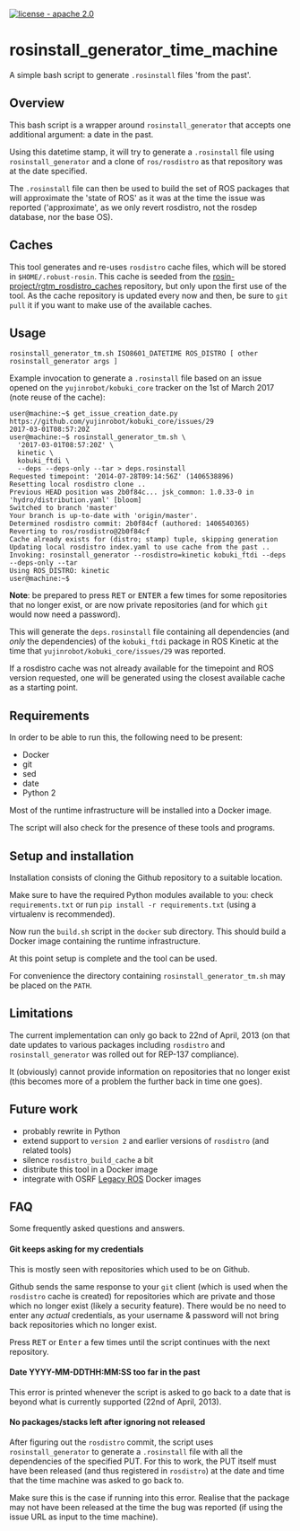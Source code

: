[![license - apache 2.0](https://img.shields.io/:license-Apache%202.0-yellowgreen.svg)](https://opensource.org/licenses/Apache-2.0)

# rosinstall_generator_time_machine

A simple bash script to generate `.rosinstall` files 'from the past'.


## Overview

This bash script is a wrapper around `rosinstall_generator` that accepts one additional argument: a date in the past.

Using this datetime stamp, it will try to generate a `.rosinstall` file using `rosinstall_generator` and a clone of `ros/rosdistro` as that repository was at the date specified.

The `.rosinstall` file can then be used to build the set of ROS packages that will approximate the 'state of ROS' as it was at the time the issue was reported ('approximate', as we only revert rosdistro, not the rosdep database, nor the base OS).


## Caches

This tool generates and re-uses `rosdistro` cache files, which will be stored in `$HOME/.robust-rosin`.
This cache is seeded from the [rosin-project/rgtm_rosdistro_caches](https://github.com/rosin-project/rgtm_rosdistro_caches) repository, but only upon the first use of the tool.
As the cache repository is updated every now and then, be sure to `git pull` it if you want to make use of the available caches.


## Usage

```
rosinstall_generator_tm.sh ISO8601_DATETIME ROS_DISTRO [ other rosinstall_generator args ]
```

Example invocation to generate a `.rosinstall` file based on an issue opened on the `yujinrobot/kobuki_core` tracker on the 1st of March 2017 (note reuse of the cache):

```shell
user@machine:~$ get_issue_creation_date.py https://github.com/yujinrobot/kobuki_core/issues/29
2017-03-01T08:57:20Z
user@machine:~$ rosinstall_generator_tm.sh \
  '2017-03-01T08:57:20Z' \
  kinetic \
  kobuki_ftdi \
  --deps --deps-only --tar > deps.rosinstall
Requested timepoint: '2014-07-28T09:14:56Z' (1406538896)
Resetting local rosdistro clone ..
Previous HEAD position was 2b0f84c... jsk_common: 1.0.33-0 in 'hydro/distribution.yaml' [bloom]
Switched to branch 'master'
Your branch is up-to-date with 'origin/master'.
Determined rosdistro commit: 2b0f84cf (authored: 1406540365)
Reverting to ros/rosdistro@2b0f84cf
Cache already exists for (distro; stamp) tuple, skipping generation
Updating local rosdistro index.yaml to use cache from the past ..
Invoking: rosinstall_generator --rosdistro=kinetic kobuki_ftdi --deps --deps-only --tar
Using ROS_DISTRO: kinetic
user@machine:~$
```

**Note**: be prepared to press <kbd>RET</kbd> or <kbd>ENTER</kbd> a few times for some repositories that no longer exist, or are now private repositories (and for which `git` would now need a password).

This will generate the `deps.rosinstall` file containing all dependencies (and *only* the dependencies) of the `kobuki_ftdi` package in ROS Kinetic at the time that `yujinrobot/kobuki_core/issues/29` was reported.

If a rosdistro cache was not already available for the timepoint and ROS version requested, one will be generated using the closest available cache as a starting point.


## Requirements

In order to be able to run this, the following need to be present:

 - Docker
 - git
 - sed
 - date
 - Python 2

Most of the runtime infrastructure will be installed into a Docker image.

The script will also check for the presence of these tools and programs.


## Setup and installation

Installation consists of cloning the Github repository to a suitable location.

Make sure to have the required Python modules available to you: check `requirements.txt` or run `pip install -r requirements.txt` (using a virtualenv is recommended).

Now run the `build.sh` script in the `docker` sub directory. This should build a Docker image containing the runtime infrastructure.

At this point setup is complete and the tool can be used.

For convenience the directory containing `rosinstall_generator_tm.sh` may be placed on the `PATH`.


## Limitations

The current implementation can only go back to 22nd of April, 2013 (on that date updates to various packages including `rosdistro` and `rosinstall_generator` was rolled out for REP-137 compliance).

It (obviously) cannot provide information on repositories that no longer exist (this becomes more of a problem the further back in time one goes).


## Future work

 - probably rewrite in Python
 - extend support to `version 2` and earlier versions of `rosdistro` (and related tools)
 - silence `rosdistro_build_cache` a bit
 - distribute this tool in a Docker image
 - integrate with OSRF [Legacy ROS](https://hub.docker.com/r/osrf/ros_legacy/tags/) Docker images

## FAQ

Some frequently asked questions and answers.

#### Git keeps asking for my credentials

This is mostly seen with repositories which used to be on Github.

Github sends the same response to your `git` client (which is used when the `rosdistro` cache is created) for repositories which are private and those which no longer exist (likely a security feature).
There would be no need to enter any *actual* credentials, as your username & password will not bring back repositories which no longer exist.

Press <kbd>RET</kbd> or <kbd>Enter</kbd> a few times until the script continues with the next repository.


#### Date YYYY-MM-DDTHH:MM:SS too far in the past

This error is printed whenever the script is asked to go back to a date that is beyond what is currently supported (22nd of April, 2013).

#### No packages/stacks left after ignoring not released

After figuring out the `rosdistro` commit, the script uses `rosinstall_generator` to generate a `.rosinstall` file with all the dependencies of the specified PUT. For this to work, the PUT itself must have been released (and thus registered in `rosdistro`) at the date and time that the time machine was asked to go back to.

Make sure this is the case if running into this error. Realise that the package may not have been released at the time the bug was reported (if using the issue URL as input to the time machine).
